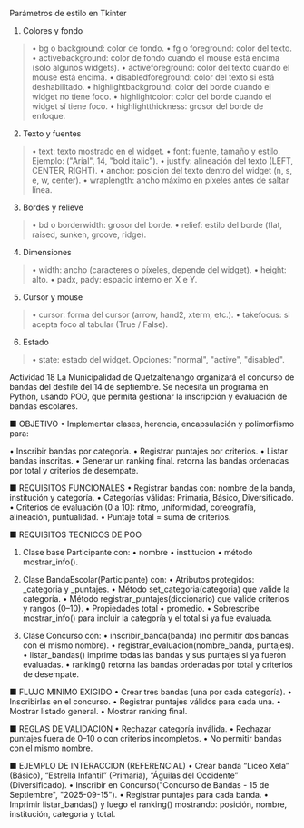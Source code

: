 Parámetros de estilo en Tkinter
1. Colores y fondo
  > • bg o background: color de fondo.
  • fg o foreground: color del texto.
  > • activebackground: color de fondo cuando el mouse está encima (solo algunos widgets).
  > • activeforeground: color del texto cuando el mouse está encima.
  > • disabledforeground: color del texto si está deshabilitado.
  > • highlightbackground: color del borde cuando el widget no tiene foco.
  > • highlightcolor: color del borde cuando el widget sí tiene foco.
  > • highlightthickness: grosor del borde de enfoque.


2. Texto y fuentes
  > • text: texto mostrado en el widget.
  > • font: fuente, tamaño y estilo. Ejemplo: ("Arial", 14, "bold italic").
  > • justify: alineación del texto (LEFT, CENTER, RIGHT).
  > • anchor: posición del texto dentro del widget (n, s, e, w, center).
  > • wraplength: ancho máximo en píxeles antes de saltar línea.


3. Bordes y relieve
  > • bd o borderwidth: grosor del borde.
  > • relief: estilo del borde (flat, raised, sunken, groove, ridge).


4. Dimensiones
  > • width: ancho (caracteres o píxeles, depende del widget).
  > • height: alto.
  > • padx, pady: espacio interno en X e Y.

5. Cursor y mouse
  > • cursor: forma del cursor (arrow, hand2, xterm, etc.).
  > • takefocus: si acepta foco al tabular (True / False).


6. Estado
  > • state: estado del widget. Opciones: "normal", "active", "disabled".


Actividad 18
La Municipalidad de Quetzaltenango organizará el concurso de bandas del desfile del 14 de septiembre. Se necesita un programa en Python, usando POO, que permita gestionar la inscripción y evaluación de bandas escolares.

■ OBJETIVO
• Implementar clases, herencia, encapsulación y polimorfismo para:

• Inscribir bandas por categoría.
• Registrar puntajes por criterios.
• Listar bandas inscritas.
• Generar un ranking final. retorna las bandas ordenadas por total y criterios de desempate.

■ REQUISITOS FUNCIONALES
• Registrar bandas con: nombre de la banda, institución y categoría.
• Categorías válidas: Primaria, Básico, Diversificado.
• Criterios de evaluación (0 a 10): ritmo, uniformidad, coreografía, alineación, puntualidad.
• Puntaje total = suma de criterios.

■ REQUISITOS TECNICOS DE POO
1. Clase base Participante con:
    • nombre 
    • institucion
    • método mostrar_info().

2. Clase BandaEscolar(Participante) con:
    • Atributos protegidos: _categoria y _puntajes.
    • Método set_categoria(categoria) que valide la categoría.
    • Método registrar_puntajes(diccionario) que valide criterios y rangos (0–10).
    • Propiedades total 
    • promedio.
    • Sobrescribe mostrar_info() para incluir la categoría y el total si ya fue evaluada.

3. Clase Concurso con:
    • inscribir_banda(banda) (no permitir dos bandas con el mismo nombre).
    • registrar_evaluacion(nombre_banda, puntajes).
    • listar_bandas() imprime todas las bandas y sus puntajes si ya fueron evaluadas.
    • ranking() retorna las bandas ordenadas por total y criterios de desempate.

■ FLUJO MINIMO EXIGIDO
• Crear tres bandas (una por cada categoría).
• Inscribirlas en el concurso.
• Registrar puntajes válidos para cada una.
• Mostrar listado general.
• Mostrar ranking final.

■ REGLAS DE VALIDACION
• Rechazar categoría inválida.
• Rechazar puntajes fuera de 0–10 o con criterios incompletos.
• No permitir bandas con el mismo nombre.

■ EJEMPLO DE INTERACCION (REFERENCIAL)
• Crear banda “Liceo Xela” (Básico), “Estrella Infantil” (Primaria), “Águilas del Occidente” (Diversificado).
• Inscribir en Concurso("Concurso de Bandas - 15 de Septiembre", "2025-09-15").
• Registrar puntajes para cada banda.
• Imprimir listar_bandas() y luego el ranking() mostrando: posición, nombre, institución, categoría y total.

